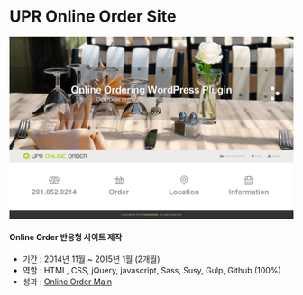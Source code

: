 # UPR Online Order Site

![Online Order Main](images/online_order_main.jpg)

#### Online Order 반응형 사이트 제작
- 기간 : 2014년 11월 ~ 2015년 1월 (2개월)
- 역할 : HTML, CSS, jQuery, javascript, Sass, Susy, Gulp, Github (100%)
- 성과 : [Online Order Main](http://.epipay.com/)
